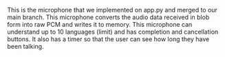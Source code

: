 This is the microphone that we implemented on app.py and merged to our main branch. This microphone converts the audio data received in blob form into raw PCM and writes it to memory. This microphone can understand up to 10 languages (limit) and has completion and cancellation buttons. It also has a timer so that the user can see how long they have been talking.